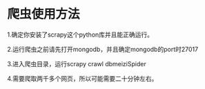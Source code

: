 # 爬虫使用方法  

1.确定你安装了scrapy这个python库并且能正确运行。  

2.运行爬虫之前请先打开mongodb，并且确定mongodb的port时27017  

3.进入爬虫目录，运行scrapy crawl dbmeiziSpider  

4.需要爬取两千多个网页，所以可能需要二十分钟左右。  
